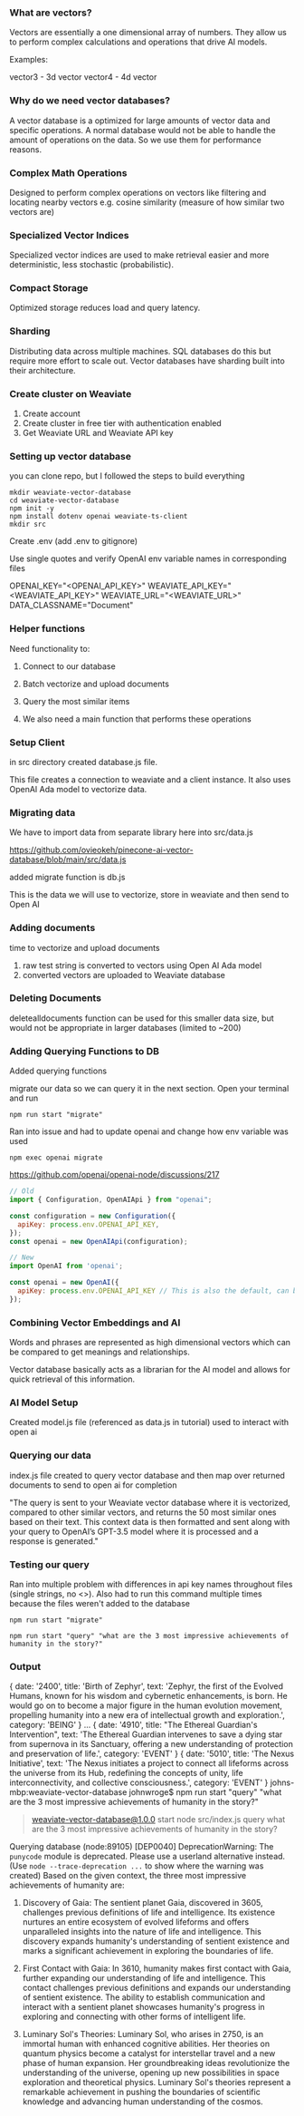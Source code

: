 
### What are vectors? 

Vectors are essentially a one dimensional array of numbers. They allow us to perform complex 
calculations and operations that drive AI models. 

Examples:

vector3 - 3d vector
vector4 - 4d vector

### Why do we need vector databases? 

A vector database is a optimized for large amounts of vector data and specific operations. A normal database would not be able to handle the amount of operations on the data. So we use them for performance reasons. 

### Complex Math Operations 

Designed to perform complex operations on vectors like filtering and locating nearby vectors e.g. cosine similarity (measure of how similar two vectors are)

### Specialized Vector Indices 

Specialized vector indices are used to make retrieval easier and more deterministic, less stochastic (probabilistic). 

### Compact Storage #

Optimized storage reduces load and query latency. 

### Sharding 

Distributing data across multiple machines. SQL databases do this but require more effort to scale out. Vector databases have sharding built into their architecture.

### Create cluster on Weaviate 

1. Create account
2. Create cluster in free tier with authentication enabled
3. Get Weaviate URL and Weaviate API key

### Setting up vector database 

you can clone repo, but I followed the steps to build everything

```
mkdir weaviate-vector-database
cd weaviate-vector-database
npm init -y
npm install dotenv openai weaviate-ts-client
mkdir src
```

Create .env (add .env to gitignore)

Use single quotes and verify OpenAI env variable names in corresponding files

OPENAI_KEY="<OPENAI_API_KEY>"
WEAVIATE_API_KEY="<WEAVIATE_API_KEY>"
WEAVIATE_URL="<WEAVIATE_URL>"
DATA_CLASSNAME="Document"


### Helper functions 

Need functionality to:

1. Connect to our database
2. Batch vectorize and upload documents
3. Query the most similar items

4. We also need a main function that performs these operations

### Setup Client

in src directory created database.js file. 

This file creates a connection to weaviate and a client instance.
It also uses OpenAI Ada model to vectorize data.

### Migrating data

We have to import data from separate library here into src/data.js

https://github.com/ovieokeh/pinecone-ai-vector-database/blob/main/src/data.js

added migrate function is db.js

This is the data we will use to vectorize, store in weaviate and then send to Open AI

### Adding documents

time to vectorize and upload documents

1. raw test string is converted to vectors using Open AI Ada model
2. converted vectors are uploaded to Weaviate database

### Deleting Documents

deletealldocuments function can be used for this smaller data size, but would not be appropriate
in larger databases (limited to ~200)


### Adding Querying Functions to DB

Added querying functions

migrate our data so we can query it in the next section. Open your terminal and run 

```npm run start "migrate"```

Ran into issue and had to update openai and change how env variable was used

```npm exec openai migrate```

https://github.com/openai/openai-node/discussions/217


```javascript
// Old
import { Configuration, OpenAIApi } from "openai";

const configuration = new Configuration({
  apiKey: process.env.OPENAI_API_KEY,
});
const openai = new OpenAIApi(configuration);

// New
import OpenAI from 'openai';

const openai = new OpenAI({
  apiKey: process.env.OPENAI_API_KEY // This is also the default, can be omitted
});
```


### Combining Vector Embeddings and AI

Words and phrases are represented as high dimensional vectors which can be compared to get
meanings and relationships. 

Vector database basically acts as a librarian for the AI model and allows for quick retrieval of this information. 

### AI Model Setup

Created model.js file (referenced as data.js in tutorial) used to interact with open ai

### Querying our data

index.js file created to query vector database and then map over returned documents to send to open ai 
for completion

"The query is sent to your Weaviate vector database where it is vectorized, compared to other similar vectors, and returns the 50 most similar ones based on their text. This context data is then formatted and sent along with your query to OpenAI’s GPT-3.5 model where it is processed and a response is generated."


### Testing our query

Ran into multiple problem with differences in api key names throughout files (single strings, no <>). Also had to run this command multiple times because the files weren't added to the database

``` npm run start "migrate" ```

```npm run start "query" "what are the 3 most impressive achievements of humanity in the story?"```

### Output


{
  date: '2400',
  title: 'Birth of Zephyr',
  text: 'Zephyr, the first of the Evolved Humans, known for his wisdom and cybernetic enhancements, is born. He would go on to become a major figure in the human evolution movement, propelling humanity into a new era of intellectual growth and exploration.',
  category: 'BEING'
}
...
{
  date: '4910',
  title: "The Ethereal Guardian's Intervention",
  text: 'The Ethereal Guardian intervenes to save a dying star from supernova in its Sanctuary, offering a new understanding of protection and preservation of life.',
  category: 'EVENT'
}
{
  date: '5010',
  title: 'The Nexus Initiative',
  text: 'The Nexus initiates a project to connect all lifeforms across the universe from its Hub, redefining the concepts of unity, life interconnectivity, and collective consciousness.',
  category: 'EVENT'
}
johns-mbp:weaviate-vector-database johnwroge$ npm run start "query" "what are the 3 most impressive achievements of humanity in the story?"

> weaviate-vector-database@1.0.0 start
> node src/index.js query what are the 3 most impressive achievements of humanity in the story?

Querying database
(node:89105) [DEP0040] DeprecationWarning: The `punycode` module is deprecated. Please use a userland alternative instead.
(Use `node --trace-deprecation ...` to show where the warning was created)
Based on the given context, the three most impressive achievements of humanity are:

1. Discovery of Gaia: The sentient planet Gaia, discovered in 3605, challenges previous definitions of life and intelligence. Its existence nurtures an entire ecosystem of evolved lifeforms and offers unparalleled insights into the nature of life and intelligence. This discovery expands humanity's understanding of sentient existence and marks a significant achievement in exploring the boundaries of life.

2. First Contact with Gaia: In 3610, humanity makes first contact with Gaia, further expanding our understanding of life and intelligence. This contact challenges previous definitions and expands our understanding of sentient existence. The ability to establish communication and interact with a sentient planet showcases humanity's progress in exploring and connecting with other forms of intelligent life.

3. Luminary Sol's Theories: Luminary Sol, who arises in 2750, is an immortal human with enhanced cognitive abilities. Her theories on quantum physics become a catalyst for interstellar travel and a new phase of human expansion. Her groundbreaking ideas revolutionize the understanding of the universe, opening up new possibilities in space exploration and theoretical physics. Luminary Sol's theories represent a remarkable achievement in pushing the boundaries of scientific knowledge and advancing human understanding of the cosmos.
